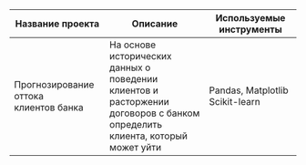 | Название проекта | Описание | Используемые инструменты |
| --------------------- | ---------------------- |-----------------------------|
|Прогнозирование оттока <br>клиентов банка|На основе исторических данных о поведении<br> клиентов и расторжении договоров с банком <br>определить клиента, который может уйти|Pandas, Matplotlib<br>Scikit-learn|
